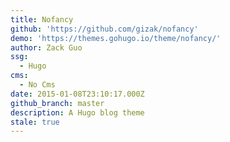 ```yaml
---
title: Nofancy
github: 'https://github.com/gizak/nofancy'
demo: 'https://themes.gohugo.io/theme/nofancy/'
author: Zack Guo
ssg:
  - Hugo
cms:
  - No Cms
date: 2015-01-08T23:10:17.000Z
github_branch: master
description: A Hugo blog theme
stale: true
---
```

